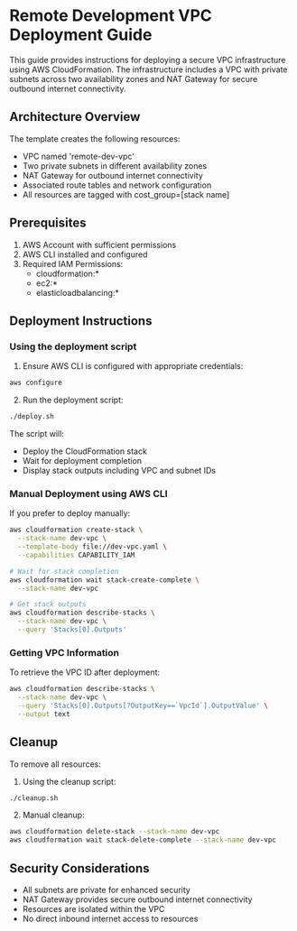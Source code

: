# Remote Development VPC Deployment Guide

This guide provides instructions for deploying a secure VPC infrastructure using AWS CloudFormation. The infrastructure includes a VPC with private subnets across two availability zones and NAT Gateway for secure outbound internet connectivity.

## Architecture Overview

The template creates the following resources:
- VPC named 'remote-dev-vpc'
- Two private subnets in different availability zones
- NAT Gateway for outbound internet connectivity
- Associated route tables and network configuration
- All resources are tagged with cost_group=[stack name]

## Prerequisites

1. AWS Account with sufficient permissions
2. AWS CLI installed and configured
3. Required IAM Permissions:
   - cloudformation:*
   - ec2:*
   - elasticloadbalancing:*

## Deployment Instructions

### Using the deployment script

1. Ensure AWS CLI is configured with appropriate credentials:
```bash
aws configure
```

2. Run the deployment script:
```bash
./deploy.sh
```

The script will:
- Deploy the CloudFormation stack
- Wait for deployment completion
- Display stack outputs including VPC and subnet IDs

### Manual Deployment using AWS CLI

If you prefer to deploy manually:

```bash
aws cloudformation create-stack \
  --stack-name dev-vpc \
  --template-body file://dev-vpc.yaml \
  --capabilities CAPABILITY_IAM

# Wait for stack completion
aws cloudformation wait stack-create-complete \
  --stack-name dev-vpc

# Get stack outputs
aws cloudformation describe-stacks \
  --stack-name dev-vpc \
  --query 'Stacks[0].Outputs'
```

### Getting VPC Information

To retrieve the VPC ID after deployment:

```bash
aws cloudformation describe-stacks \
  --stack-name dev-vpc \
  --query 'Stacks[0].Outputs[?OutputKey==`VpcId`].OutputValue' \
  --output text
```

## Cleanup

To remove all resources:

1. Using the cleanup script:
```bash
./cleanup.sh
```

2. Manual cleanup:
```bash
aws cloudformation delete-stack --stack-name dev-vpc
aws cloudformation wait stack-delete-complete --stack-name dev-vpc
```

## Security Considerations

- All subnets are private for enhanced security
- NAT Gateway provides secure outbound internet connectivity
- Resources are isolated within the VPC
- No direct inbound internet access to resources